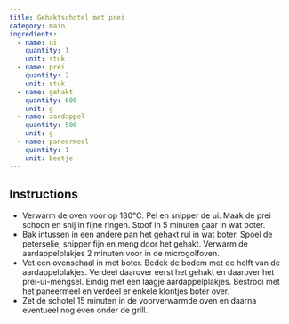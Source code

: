 ```yaml
---
title: Gehaktschotel met prei
category: main
ingredients:
  - name: ui
    quantity: 1
    unit: stuk
  - name: prei
    quantity: 2
    unit: stuk
  - name: gehakt
    quantity: 600
    unit: g
  - name: aardappel
    quantity: 500
    unit: g
  - name: paneermeel
    quantity: 1
    unit: beetje
---
```


## Instructions

- Verwarm de oven voor op 180°C. Pel en snipper de ui. Maak de prei schoon en snij in fijne ringen. Stoof in 5 minuten gaar in wat boter.
- Bak intussen in een andere pan het gehakt rul in wat boter. Spoel de peterselie, snipper fijn en meng door het gehakt. Verwarm de aardappelplakjes 2 minuten voor in de microgolfoven.
- Vet een ovenschaal in met boter. Bedek de bodem met de helft van de aardappelplakjes. Verdeel daarover eerst het gehakt en daarover het prei-ui-mengsel. Eindig met een laagje aardappelplakjes. Bestrooi met het paneermeel en verdeel er enkele klontjes boter over.
- Zet de schotel 15 minuten in de voorverwarmde oven en daarna eventueel nog even onder de grill.

<Recipe />
